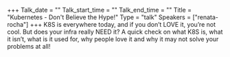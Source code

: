 +++
Talk_date = ""
Talk_start_time = ""
Talk_end_time = ""
Title = "Kubernetes - Don't Believe the Hype!"
Type = "talk"
Speakers = ["renata-rocha"]
+++
K8S is everywhere today, and if you don’t LOVE it, you’re not cool. But does your infra really NEED it? A quick check on what K8S is, what it isn’t, what is it used for, why people love it and why it may not solve your problems at all!
